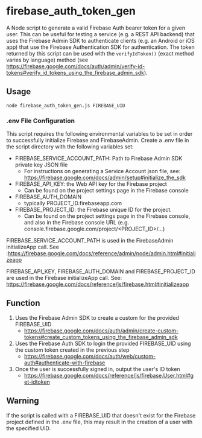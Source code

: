 # firebase_auth_token_gen

A Node script to generate a valid Firebase Auth bearer token for a given user. This can be useful for testing a service (e.g. a REST API backend) that uses the Firebase Admin SDK to authenticate clients (e.g. an Android or iOS app) that use the Firebase Authentication SDK for authentication. The token returned by this script can be used with the `verifyIdToken()` (exact method varies by language) method (see https://firebase.google.com/docs/auth/admin/verify-id-tokens#verify_id_tokens_using_the_firebase_admin_sdk).

## Usage

`node firebase_auth_token_gen.js FIREBASE_UID`

### .env File Configuration

This script requires the following environmental variables to be set in order to successfully initialize Firebase and FirebaseAdmin. Create a .env file in the script directory with the following variables set:

- FIREBASE_SERVICE_ACCOUNT_PATH: Path to Firebase Admin SDK private key JSON file
  - For instructions on generating a Service Account json file, see: https://firebase.google.com/docs/admin/setup#initialize_the_sdk
- FIREBASE_API_KEY: the Web API key for the Firebase project
  - Can be found on the project settings page in the Firebase console
- FIREBASE_AUTH_DOMAIN
  - typically PROJECT_ID.firebaseapp.com
- FIREBASE_PROJECT_ID: the Firebase unique ID for the project. 
  - Can be found on the project settings page in the Firebase console, and also in the Firebase console URL (e.g. console.firebase.google.com/project/<PROJECT_ID>/...)

FIREBASE_SERVICE_ACCOUNT_PATH is used in the FirebaseAdmin initializeApp call. See :https://firebase.google.com/docs/reference/admin/node/admin.html#initializeapp

FIREBASE_API_KEY, FIREBASE_AUTH_DOMAIN and FIREBASE_PROJECT_ID are used in the Firebase initializeApp call. See: https://firebase.google.com/docs/reference/js/firebase.html#initializeapp

## Function

1. Uses the Firebase Admin SDK to create a custom for the provided FIREBASE_UID
   * https://firebase.google.com/docs/auth/admin/create-custom-tokens#create_custom_tokens_using_the_firebase_admin_sdk
1. Uses the Firebase Auth SDK to login the provided FIREBASE_UID using the custom token created in the previous step
   * https://firebase.google.com/docs/auth/web/custom-auth#authenticate-with-firebase
1. Once the user is successfully signed in, output the user's ID token
   * https://firebase.google.com/docs/reference/js/firebase.User.html#get-idtoken

## Warning

If the script is called with a FIREBASE_UID that doesn't exist for the Firebase project defined in the .env file, this may result in the creation of a user with the specified UID.
